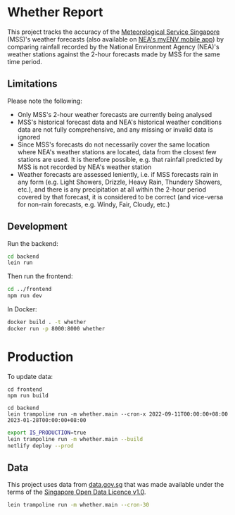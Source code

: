 # Whether Report

This project tracks the accuracy of the [Meteorological Service Singapore](http://www.weather.gov.sg/weather-forecast-2hrnowcast-2/) (MSS)'s weather forecasts (also available on [NEA's myENV mobile app](https://va.ecitizen.gov.sg/CFP/CustomerPages/NEA_google/displayresult.aspx?MesId=3725718&Source=Google&url=va.ecitizen.gov.sg)) by comparing rainfall recorded by the National Environment Agency (NEA)'s weather stations against the 2-hour forecasts made by MSS for the same time period.

## Limitations

Please note the following:

- Only MSS's 2-hour weather forecasts are currently being analysed
- MSS's historical forecast data and NEA's historical weather conditions data are not fully comprehensive, and any missing or invalid data is ignored
- Since MSS's forecasts do not necessarily cover the same location where  NEA's weather stations are located, data from the closest few stations are used. It is therefore possible, e.g. that rainfall predicted by MSS is not recorded by NEA's weather station
- Weather forecasts are assessed leniently, i.e. if MSS forecasts rain in any form (e.g. Light Showers, Drizzle, Heavy Rain, Thundery Showers, etc.), and there is any precipitation at all within the 2-hour period covered by that forecast, it is considered to be correct (and vice-versa for non-rain forecasts, e.g. Windy, Fair, Cloudy, etc.)

## Development

Run the backend:

```bash
cd backend
lein run
```

Then run the frontend:

```bash
cd ../frontend
npm run dev
```

In Docker:

```bash
docker build . -t whether
docker run -p 8000:8000 whether
```

# Production

To update data:

```
cd frontend
npm run build

cd backend
lein trampoline run -m whether.main --cron-x 2022-09-11T00:00:00+08:00 2023-01-28T00:00:00+08:00
```

```bash
export IS_PRODUCTION=true
lein trampoline run -m whether.main --build
netlify deploy --prod
```

## Data

This project uses data from [data.gov.sg](https://data.gov.sg) that was made available under the terms of the [Singapore Open Data Licence v1.0](https://data.gov.sg/open-data-licence).

```bash
lein trampoline run -m whether.main --cron-30
```
